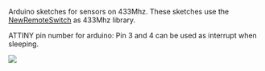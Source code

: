 Arduino sketches for sensors on 433Mhz. These sketches use the [NewRemoteSwitch](https://github.com/hjgode/homewatch/tree/master/arduino/libraries/NewRemoteSwitch) as 433Mhz library.

ATTINY pin number for arduino:
Pin 3 and 4 can be used as interrupt when sleeping.

![](http://highlowtech.org/wp-content/uploads/2011/10/ATtiny45-85.png)
